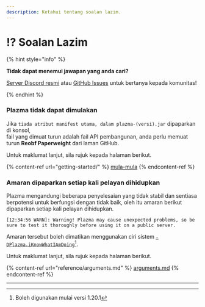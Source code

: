 ```yaml
---
description: Ketahui tentang soalan lazim.
---
```


# ⁉️ Soalan Lazim

{% hint style="info" %}

**Tidak dapat menemui jawapan yang anda cari?**

[Server Discord resmi](https://discord.gg/MmfC52K8A8) atau [GitHub Issues](https://github.com/PlazmaMC/PlazmaBukkit/issues) untuk bertanya kepada komunitas!

{% endhint %}

### Plazma tidak dapat dimulakan

Jika `tiada atribut manifest utama, dalam plazma-(versi).jar` dipaparkan di konsol,\
fail yang dimuat turun adalah fail API pembangunan, anda perlu memuat turun **Reobf Paperweight** dari laman GitHub.

Untuk maklumat lanjut, sila rujuk kepada halaman berikut.

{% content-ref url="getting-started/" %}
[mula-mula](getting-started#id-2)
{% endcontent-ref %}

### Amaran dipaparkan setiap kali pelayan dihidupkan

Plazma mengandungi beberapa penyelesaian yang tidak stabil dan sentiasa berpotensi untuk berfungsi dengan tidak baik, oleh itu amaran berikut dipaparkan setiap kali pelayan dihidupkan.

```log
[12:34:56 WARN]: Warning! Plazma may cause unexpected problems, so be sure to test it thoroughly before using it on a public server.
```

Amaran tersebut boleh dimatikan menggunakan ciri sistem [`-DPlazma.iKnowWhatIAmDoing`](#user-content-fn-1)[^1].

Untuk maklumat lanjut, sila rujuk kepada halaman berikut.

{% content-ref url="reference/arguments.md" %}
[arguments.md](reference/arguments.md#plazma.iknowwhatiamdoing)
{% endcontent-ref %}

***

[^1]: Boleh digunakan mulai versi 1.20.1
